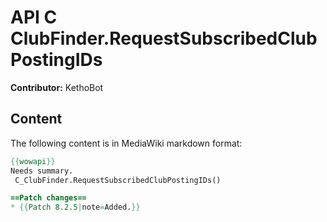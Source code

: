 # API C ClubFinder.RequestSubscribedClubPostingIDs

**Contributor:** KethoBot

## Content

The following content is in MediaWiki markdown format:

```mediawiki
{{wowapi}}
Needs summary.
 C_ClubFinder.RequestSubscribedClubPostingIDs()

==Patch changes==
* {{Patch 8.2.5|note=Added.}}
```